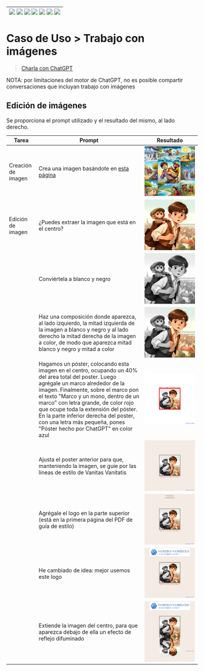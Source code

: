 <div align=right>

|[![](https://img.shields.io/badge/-Inicio-FFF?style=flat&logo=Emlakjet&logoColor=black)](/README.md) [![](https://img.shields.io/badge/-Introducción-FFF?style=flat)](/documentos/intro.md) [![](https://img.shields.io/badge/-Panorámica-FFF?style=flat)](/documentos/panorámica.md) [![](https://img.shields.io/badge/-Prompts-FFF?style=flat)](/documentos/prompts/README.md) [![](https://img.shields.io/badge/-Ingeniería_de_prompts-FFF?style=flat)](/documentos/ingenieriaDePrompts/README.md) [![](https://img.shields.io/badge/-Patrones-FFF?style=flat)](/documentos/ingenieriaDePrompts/patrones/README.md) [![](https://img.shields.io/badge/-Casos_de_uso-FFF?style=flat)](/documentos/casosDeUso/README.md)|
|-|

</div>

# Caso de Uso > Trabajo con imágenes

> [Charla con ChatGPT](https://chat.openai.com/c/a201c041-8f0c-496f-94fc-def539435ae4)

NOTA: por limitaciones del motor de ChatGPT, no es posible compartir conversaciones que incluyan trabajo con imágenes


## Edición de imágenes

Se proporciona el prompt utilizado y el resultado del mismo, al lado derecho.

|Tarea|Prompt|Resultado|
|-|-|-|
|Creación de imagen|Crea una imagen basándote en [esta página](https://github.com/mmasias/prg1-22-23/blob/main/retos/viajeDeMarco.md)|![](https://raw.githubusercontent.com/puntoReflex/.github/main/images/viajeMarco.png)
|Edición de imagen|¿Puedes extraer la imagen que está en el centro?|![](/documentos/imagenes/MarcoMono3.webp)
||Conviértela a blanco y negro|![](/documentos/imagenes/MarcoMono2.png)
||Haz una composición donde aparezca, al lado izquierdo, la mitad izquierda de la imagen a blanco y negro  y al lado derecho la mitad derecha de la imagen a color, de modo que aparezca mitad blanco y negro y mitad a color|![](/documentos/imagenes/MarcoMono1.png)
||Hagamos un póster, colocando esta imagen en el centro, ocupando un 40% del area total del poster. Luego agrégale un marco alrededor de la imagen. Finalmente, sobre el marco pon el texto "Marco y un mono, dentro de un marco" con letra grande, de color rojo que ocupe toda la extensión del póster. En la parte inferior derecha del poster, con una letra más pequeña, pones "Póster hecho por ChatGPT" en color azul|![](/documentos/imagenes/final_poster.png)
||Ajusta el poster anterior para que, manteniendo la imagen, se guie por las lineas de estilo de Vanitas Vanitatis|![](/documentos/imagenes/poster_vv_style.png)
||Agrégale el logo en la parte superior (está en la primera página del PDF de guía de estilo)|![](/documentos/imagenes/poster_with_vv_logo.png)
||He cambiado de idea: mejor usemos este logo|![](/documentos/imagenes/final_poster_with_real_logo.png)
||Extiende la imagen del centro, para que aparezca debajo de ella un efecto de reflejo difuminado|![](/documentos/imagenes/extended_poster_with_reflection.png)